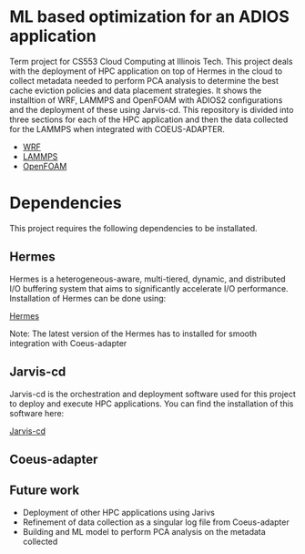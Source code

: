 # ML based optimization for an ADIOS application
Term project for CS553 Cloud Computing at Illinois Tech. This project deals with the deployment of HPC application on top of Hermes in the cloud to collect metadata needed to perform PCA analysis to determine the best cache eviction policies and data placement strategies. It shows the installtion of WRF, LAMMPS and OpenFOAM with ADIOS2 configurations and the deployment of these using Jarvis-cd.
This repository is divided into three sections for each of the HPC application and then the data collected for the LAMMPS when integrated with COEUS-ADAPTER. 

* [WRF](https://github.com/manikantateja973/Build-an-ML-based-optimization-for-an-Adios-application/tree/main/WRF)
* [LAMMPS](https://github.com/manikantateja973/Build-an-ML-based-optimization-for-an-Adios-application/tree/main/LAMMPS)
* [OpenFOAM](https://github.com/manikantateja973/Build-an-ML-based-optimization-for-an-Adios-application/tree/main/OpenFOAM)

# Dependencies
This project requires the following dependencies to be installated.

## Hermes 
Hermes is a heterogeneous-aware, multi-tiered, dynamic, and distributed I/O buffering system that aims to significantly accelerate I/O performance.
Installation of Hermes can be done using:

[Hermes](https://github.com/HDFGroup/hermes/blob/master/README.md)

Note: The latest version of the Hermes has to installed for smooth integration with Coeus-adapter

## Jarvis-cd 
Jarvis-cd is the orchestration and deployment software used for this project to deploy and execute HPC applications. You can find the installation of this software here:

[Jarvis-cd](https://github.com/grc-iit/jarvis-cd/)


## Coeus-adapter

## Future work
* Deployment of other HPC applications using Jarivs
* Refinement of data collection as a singular log file from Coeus-adapter
* Building and ML model to perform PCA analysis on the metadata collected
